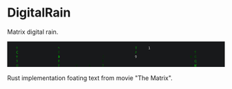 # DigitalRain
Matrix digital rain.

![Screenshot](https://github.com/GhostOfMe/DigitalRain/blob/master/data/img/screenshot.png)

Rust implementation foating text from movie "The Matrix".

